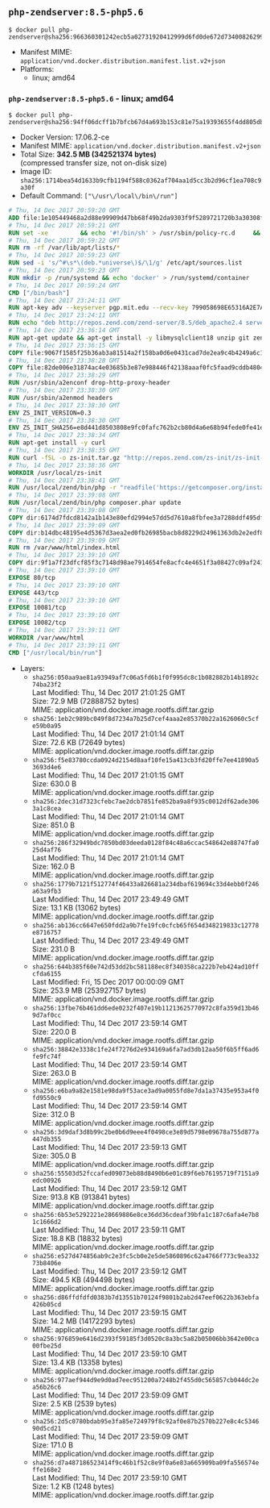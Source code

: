 ## `php-zendserver:8.5-php5.6`

```console
$ docker pull php-zendserver@sha256:966360301242ecb5a02731920412999d6fd0de672d73400826299062933a672e
```

-	Manifest MIME: `application/vnd.docker.distribution.manifest.list.v2+json`
-	Platforms:
	-	linux; amd64

### `php-zendserver:8.5-php5.6` - linux; amd64

```console
$ docker pull php-zendserver@sha256:94ff06dcff1b7bfcb67d4a693b153c81e75a19393655f4dd805db04bf282247c
```

-	Docker Version: 17.06.2-ce
-	Manifest MIME: `application/vnd.docker.distribution.manifest.v2+json`
-	Total Size: **342.5 MB (342521374 bytes)**  
	(compressed transfer size, not on-disk size)
-	Image ID: `sha256:1714bea54d1633b9cfb1194f588c0362af704aa1d5cc3b2d96cf1ea708c9a30f`
-	Default Command: `["\/usr\/local\/bin\/run"]`

```dockerfile
# Thu, 14 Dec 2017 20:59:20 GMT
ADD file:1e105449468a2d88e99909d47bb68f49b2da9303f9f5289721720b3a30308f8e in / 
# Thu, 14 Dec 2017 20:59:21 GMT
RUN set -xe 		&& echo '#!/bin/sh' > /usr/sbin/policy-rc.d 	&& echo 'exit 101' >> /usr/sbin/policy-rc.d 	&& chmod +x /usr/sbin/policy-rc.d 		&& dpkg-divert --local --rename --add /sbin/initctl 	&& cp -a /usr/sbin/policy-rc.d /sbin/initctl 	&& sed -i 's/^exit.*/exit 0/' /sbin/initctl 		&& echo 'force-unsafe-io' > /etc/dpkg/dpkg.cfg.d/docker-apt-speedup 		&& echo 'DPkg::Post-Invoke { "rm -f /var/cache/apt/archives/*.deb /var/cache/apt/archives/partial/*.deb /var/cache/apt/*.bin || true"; };' > /etc/apt/apt.conf.d/docker-clean 	&& echo 'APT::Update::Post-Invoke { "rm -f /var/cache/apt/archives/*.deb /var/cache/apt/archives/partial/*.deb /var/cache/apt/*.bin || true"; };' >> /etc/apt/apt.conf.d/docker-clean 	&& echo 'Dir::Cache::pkgcache ""; Dir::Cache::srcpkgcache "";' >> /etc/apt/apt.conf.d/docker-clean 		&& echo 'Acquire::Languages "none";' > /etc/apt/apt.conf.d/docker-no-languages 		&& echo 'Acquire::GzipIndexes "true"; Acquire::CompressionTypes::Order:: "gz";' > /etc/apt/apt.conf.d/docker-gzip-indexes 		&& echo 'Apt::AutoRemove::SuggestsImportant "false";' > /etc/apt/apt.conf.d/docker-autoremove-suggests
# Thu, 14 Dec 2017 20:59:22 GMT
RUN rm -rf /var/lib/apt/lists/*
# Thu, 14 Dec 2017 20:59:23 GMT
RUN sed -i 's/^#\s*\(deb.*universe\)$/\1/g' /etc/apt/sources.list
# Thu, 14 Dec 2017 20:59:23 GMT
RUN mkdir -p /run/systemd && echo 'docker' > /run/systemd/container
# Thu, 14 Dec 2017 20:59:24 GMT
CMD ["/bin/bash"]
# Thu, 14 Dec 2017 23:24:11 GMT
RUN apt-key adv --keyserver pgp.mit.edu --recv-key 799058698E65316A2E7A4FF42EAE1437F7D2C623
# Thu, 14 Dec 2017 23:24:11 GMT
RUN echo "deb http://repos.zend.com/zend-server/8.5/deb_apache2.4 server non-free" >> /etc/apt/sources.list.d/zend-server.list
# Thu, 14 Dec 2017 23:36:14 GMT
RUN apt-get update && apt-get install -y libmysqlclient18 unzip git zend-server-php-5.6 && /usr/local/zend/bin/zendctl.sh stop
# Thu, 14 Dec 2017 23:36:15 GMT
COPY file:9067f1585f25b36ab3a81514a2f158ba0d6e0431cad7de2ea9c4b4249a6c134f in /etc/ 
# Thu, 14 Dec 2017 23:38:28 GMT
COPY file:82de006e31874ac4e03685b3e87e988446f42138aaaf0fc5faad9cddb48040ba in /etc/apache2/conf-available 
# Thu, 14 Dec 2017 23:38:29 GMT
RUN /usr/sbin/a2enconf drop-http-proxy-header
# Thu, 14 Dec 2017 23:38:30 GMT
RUN /usr/sbin/a2enmod headers
# Thu, 14 Dec 2017 23:38:30 GMT
ENV ZS_INIT_VERSION=0.3
# Thu, 14 Dec 2017 23:38:30 GMT
ENV ZS_INIT_SHA256=e8d441d8503808e9fc0fafc762b2cb80d4a6e68b94fede0fe41efdeac10800cb
# Thu, 14 Dec 2017 23:38:34 GMT
RUN apt-get install -y curl
# Thu, 14 Dec 2017 23:38:35 GMT
RUN curl -fSL -o zs-init.tar.gz "http://repos.zend.com/zs-init/zs-init-docker-${ZS_INIT_VERSION}.tar.gz"     && echo "${ZS_INIT_SHA256} *zs-init.tar.gz" | sha256sum -c -     && mkdir /usr/local/zs-init     && tar xzf zs-init.tar.gz --strip-components=1 -C /usr/local/zs-init     && rm zs-init.tar.gz
# Thu, 14 Dec 2017 23:38:36 GMT
WORKDIR /usr/local/zs-init
# Thu, 14 Dec 2017 23:38:41 GMT
RUN /usr/local/zend/bin/php -r "readfile('https://getcomposer.org/installer');" | /usr/local/zend/bin/php
# Thu, 14 Dec 2017 23:39:08 GMT
RUN /usr/local/zend/bin/php composer.phar update
# Thu, 14 Dec 2017 23:39:08 GMT
COPY dir:6174d7fdcd8142a1b143e80efd2994e57dd5d7610a8fbfee3a7288ddf495dfdf in /usr/local/bin 
# Thu, 14 Dec 2017 23:39:09 GMT
COPY dir:b14dbc48195e4d5367d3aea2ed0fb26985bacb8d8229d24961363db2e2edf8f0 in /usr/local/zend/var/plugins/ 
# Thu, 14 Dec 2017 23:39:09 GMT
RUN rm /var/www/html/index.html
# Thu, 14 Dec 2017 23:39:10 GMT
COPY dir:9f1a7f23dfcf85f3c7148d98ae7914654fe8acfc4e4651f3a08427c09af24198 in /var/www/html 
# Thu, 14 Dec 2017 23:39:10 GMT
EXPOSE 80/tcp
# Thu, 14 Dec 2017 23:39:10 GMT
EXPOSE 443/tcp
# Thu, 14 Dec 2017 23:39:10 GMT
EXPOSE 10081/tcp
# Thu, 14 Dec 2017 23:39:10 GMT
EXPOSE 10082/tcp
# Thu, 14 Dec 2017 23:39:11 GMT
WORKDIR /var/www/html
# Thu, 14 Dec 2017 23:39:11 GMT
CMD ["/usr/local/bin/run"]
```

-	Layers:
	-	`sha256:050aa9ae81a93949af7c06a5fd6b1f0f995dc8c1b082882b14b1892c74ba23f2`  
		Last Modified: Thu, 14 Dec 2017 21:01:25 GMT  
		Size: 72.9 MB (72888752 bytes)  
		MIME: application/vnd.docker.image.rootfs.diff.tar.gzip
	-	`sha256:1eb2c989bc049f8d7234a7b25d7cef4aaa2e85370b22a1626060c5cfe59b0a95`  
		Last Modified: Thu, 14 Dec 2017 21:01:14 GMT  
		Size: 72.6 KB (72649 bytes)  
		MIME: application/vnd.docker.image.rootfs.diff.tar.gzip
	-	`sha256:f5e83780ccda0924d2154d8aaf10fe15a413cb3fd20ffe7ee41890a53693d4e6`  
		Last Modified: Thu, 14 Dec 2017 21:01:15 GMT  
		Size: 630.0 B  
		MIME: application/vnd.docker.image.rootfs.diff.tar.gzip
	-	`sha256:2dec31d7323cfebc7ae2dcb7851fe852ba9a8f935c0012df62ade3063a1c8cea`  
		Last Modified: Thu, 14 Dec 2017 21:01:14 GMT  
		Size: 851.0 B  
		MIME: application/vnd.docker.image.rootfs.diff.tar.gzip
	-	`sha256:286f32949bdc7850bd03deeda0128f84c48a6ccac548642e88747fa025d4af76`  
		Last Modified: Thu, 14 Dec 2017 21:01:14 GMT  
		Size: 162.0 B  
		MIME: application/vnd.docker.image.rootfs.diff.tar.gzip
	-	`sha256:1779b7121f512774f46433a826681a234dbaf619694c33d4ebb0f246a63a9fb3`  
		Last Modified: Thu, 14 Dec 2017 23:49:49 GMT  
		Size: 13.1 KB (13062 bytes)  
		MIME: application/vnd.docker.image.rootfs.diff.tar.gzip
	-	`sha256:ab136cc6647e650fdd2a9b7fe19fc0cfcb65f654d348219833c12778e8716757`  
		Last Modified: Thu, 14 Dec 2017 23:49:49 GMT  
		Size: 231.0 B  
		MIME: application/vnd.docker.image.rootfs.diff.tar.gzip
	-	`sha256:644b385f60e742d53dd2bc581188ec8f340358ca222b7eb424ad10ffcfda6155`  
		Last Modified: Fri, 15 Dec 2017 00:00:09 GMT  
		Size: 253.9 MB (253927157 bytes)  
		MIME: application/vnd.docker.image.rootfs.diff.tar.gzip
	-	`sha256:13fbe76b461dd6ede0232f407e19b11213625770972c8fa359d13b469d7af0cc`  
		Last Modified: Thu, 14 Dec 2017 23:59:14 GMT  
		Size: 220.0 B  
		MIME: application/vnd.docker.image.rootfs.diff.tar.gzip
	-	`sha256:38842e3338c1fe24f7276d2e934169a6fa7ad3db12aa50f6b5ff6ad6fe9fc74f`  
		Last Modified: Thu, 14 Dec 2017 23:59:14 GMT  
		Size: 263.0 B  
		MIME: application/vnd.docker.image.rootfs.diff.tar.gzip
	-	`sha256:e6ba9a82e1581e98da9f53ace3ad9a0055fd8e7da1a37435e953a4f0fd9550c9`  
		Last Modified: Thu, 14 Dec 2017 23:59:14 GMT  
		Size: 312.0 B  
		MIME: application/vnd.docker.image.rootfs.diff.tar.gzip
	-	`sha256:3d9daf3d8b99c2be0b6d9eee4f0498ce3e89d5798e09678a755d877a447db355`  
		Last Modified: Thu, 14 Dec 2017 23:59:13 GMT  
		Size: 305.0 B  
		MIME: application/vnd.docker.image.rootfs.diff.tar.gzip
	-	`sha256:55503d52fccafed09073eb88d8490b6e01c89f6eb76195719f7151a9edc00926`  
		Last Modified: Thu, 14 Dec 2017 23:59:12 GMT  
		Size: 913.8 KB (913841 bytes)  
		MIME: application/vnd.docker.image.rootfs.diff.tar.gzip
	-	`sha256:6b53e5292221e28669886e8ce36dd36cdeaf39bfa1c187c6afa4e7b81c1666d2`  
		Last Modified: Thu, 14 Dec 2017 23:59:11 GMT  
		Size: 18.8 KB (18832 bytes)  
		MIME: application/vnd.docker.image.rootfs.diff.tar.gzip
	-	`sha256:e527d474856ab9c2e3fc5cb0e2e5de5860896c62a4766f773c9ea33273b8406e`  
		Last Modified: Thu, 14 Dec 2017 23:59:12 GMT  
		Size: 494.5 KB (494498 bytes)  
		MIME: application/vnd.docker.image.rootfs.diff.tar.gzip
	-	`sha256:d86ffdfdfd0383b7d13551b70124f9801b2ab2d47eef0622b363ebfa426b05cd`  
		Last Modified: Thu, 14 Dec 2017 23:59:15 GMT  
		Size: 14.2 MB (14172293 bytes)  
		MIME: application/vnd.docker.image.rootfs.diff.tar.gzip
	-	`sha256:976859e6416d2393f59185f3d0520c8a3bc5a82b05006bb3642e00ca00fbe25d`  
		Last Modified: Thu, 14 Dec 2017 23:59:10 GMT  
		Size: 13.4 KB (13358 bytes)  
		MIME: application/vnd.docker.image.rootfs.diff.tar.gzip
	-	`sha256:977aef944d9e9d0ad7eec951200a7248b2f455d0c565857cb044dc2ea56b26c6`  
		Last Modified: Thu, 14 Dec 2017 23:59:09 GMT  
		Size: 2.5 KB (2539 bytes)  
		MIME: application/vnd.docker.image.rootfs.diff.tar.gzip
	-	`sha256:2d5c0780bdab95e3fa85e724979f8c92af0e87b2570b227e8c4c534690d5cd21`  
		Last Modified: Thu, 14 Dec 2017 23:59:09 GMT  
		Size: 171.0 B  
		MIME: application/vnd.docker.image.rootfs.diff.tar.gzip
	-	`sha256:d7a487186523414f9c46b1f52c8e9f0a6e83a665909ba09fa556574effe168e2`  
		Last Modified: Thu, 14 Dec 2017 23:59:10 GMT  
		Size: 1.2 KB (1248 bytes)  
		MIME: application/vnd.docker.image.rootfs.diff.tar.gzip
